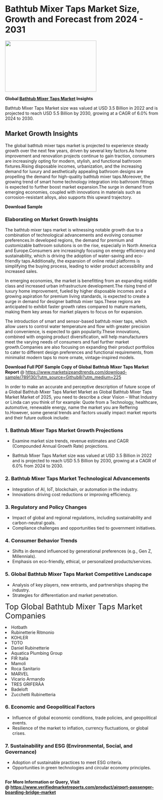 <H1>Bathtub Mixer Taps Market Size, Growth and Forecast from 2024 - 2031</H1><img class="aligncenter size-medium wp-image-584254" src="https://thirdeyenews.in/wp-content/uploads/2024/09/Global-Market-Research-300x168.jpeg" alt="" width="300" height="168" /><p><strong>Global&nbsp;<a href="https://www.marketsizeandtrends.com/download-sample/789130/?utm_source=Github8j?utm_medium=225">Bathtub Mixer Taps Market</a> Insights</strong></p><p>Bathtub Mixer Taps Market size was valued at USD 3.5 Billion in 2022 and is projected to reach USD 5.5 Billion by 2030, growing at a CAGR of 6.0% from 2024 to 2030.</p><p><h2>Market Growth Insights</h2> <p>The global bathtub mixer taps market is projected to experience steady growth over the next few years, driven by several key factors.As home improvement and renovation projects continue to gain traction, consumers are increasingly opting for modern, stylish, and functional bathroom fixtures.Rising disposable incomes, urbanization, and the increasing demand for luxury and aesthetically appealing bathroom designs are propelling the demand for high-quality bathtub mixer taps.Moreover, the growing trend of smart home technology integration into bathroom fittings is expected to further boost market expansion.The surge in demand from emerging economies, coupled with innovations in materials such as corrosion-resistant alloys, also supports this upward trajectory.</p> <p><strong>Download Sample</strong></p> <h3>Elaborating on Market Growth Insights</h3> <p>The bathtub mixer taps market is witnessing notable growth due to a combination of technological advancements and evolving consumer preferences.In developed regions, the demand for premium and customizable bathroom solutions is on the rise, especially in North America and Europe.Consumers are increasingly focusing on energy efficiency and sustainability, which is driving the adoption of water-saving and eco-friendly taps.Additionally, the expansion of online retail platforms is simplifying the buying process, leading to wider product accessibility and increased sales.</p> <p>In emerging economies, the market is benefitting from an expanding middle class and increased urban infrastructure development.The rising trend of luxury home improvement, fueled by higher disposable incomes and a growing aspiration for premium living standards, is expected to create a surge in demand for designer bathtub mixer taps.These regions are anticipated to exhibit faster growth rates compared to mature markets, making them key areas for market players to focus on for expansion.</p> <p>The introduction of smart and sensor-based bathtub mixer taps, which allow users to control water temperature and flow with greater precision and convenience, is expected to gain popularity.These innovations, combined with ongoing product diversification, will help manufacturers meet the varying needs of consumers and fuel further market growth.Companies are also focusing on expanding their product portfolios to cater to different design preferences and functional requirements, from minimalist modern taps to more ornate, vintage-inspired models.</p> <p><span class=""><strong>Download Full PDF Sample Copy of Global Bathtub Mixer Taps Market Report</strong> @ <a href="https://www.marketsizeandtrends.com/download-sample/789130/?utm_source=Github8j?utm_medium=225" target="_blank">https://www.marketsizeandtrends.com/download-sample/789130/?utm_source=Github8j?utm_medium=225</a></span></p><p>In order to make an accurate and perceptive description of future scope of a Global&nbsp;Bathtub Mixer Taps Market Market as Global&nbsp;Bathtub Mixer Taps Market Market of 2025, you need to describe a clear Vision &ndash; What Industry or Linda can you think of for example: Quote from a Technology, healthcare, automotive, renewable energy, name the market you are Reffering to.However, some general trends and factors usually impact market reports and their future outlook include:</p><h3>1.&nbsp;<strong>Bathtub Mixer Taps Market Growth Projections</strong></h3><ul><li>Examine market size trends, revenue estimates and CAGR (Compounded Annual Growth Rate) projections.</li><li><p>Bathtub Mixer Taps Market size was valued at USD 3.5 Billion in 2022 and is projected to reach USD 5.5 Billion by 2030, growing at a CAGR of 6.0% from 2024 to 2030.</p></li></ul><h3>2.&nbsp;<strong>Bathtub Mixer Taps Market Technological Advancements</strong></h3><ul><li>Integration of AI, IoT, blockchain, or automation in the industry.</li><li>Innovations driving cost reductions or improving efficiency.</li></ul><h3>3.&nbsp;<strong>Regulatory and Policy Changes</strong></h3><ul><li>Impact of global and regional regulations, including sustainability and carbon-neutral goals.</li><li>Compliance challenges and opportunities tied to government initiatives.</li></ul><h3>4.&nbsp;<strong>Consumer Behavior Trends</strong></h3><ul><li>Shifts in demand influenced by generational preferences (e.g., Gen Z, Millennials).</li><li>Emphasis on eco-friendly, ethical, or personalized products/services.</li></ul><h3>5.&nbsp;<strong>Global Bathtub Mixer Taps Market Competitive Landscape</strong></h3><ul><li>Analysis of key players, new entrants, and partnerships shaping the industry.</li><li>Strategies for differentiation and market penetration.</li></ul><p data-pm-slice="1 1 []"><span style="color: inherit; font-family: inherit; font-size: 25px;">Top Global Bathtub Mixer Taps Market Companies</span></p><div class="" data-test-id=""><p><li>Hotbath</li><li> Rubinetterie Ritmonio</li><li> KOHLER</li><li> TOTO</li><li> Daniel Rubinetterie</li><li> Aquatica Plumbing Group</li><li> FIR Italia</li><li> Mamoli</li><li> Roca Sanitario</li><li> MARVEL</li><li> Vicario Armando</li><li> TRES GRIFERÃA</li><li> Badeloft</li><li> Zucchetti Rubinetteria</li></p></div><h3>6.&nbsp;<strong>Economic and Geopolitical Factors</strong></h3><ul><li>Influence of global economic conditions, trade policies, and geopolitical events.</li><li>Resilience of the market to inflation, currency fluctuations, or global crises.</li></ul><h3>7.&nbsp;<strong>Sustainability and ESG (Environmental, Social, and Governance)</strong></h3><ul><li>Adoption of sustainable practices to meet ESG criteria.</li><li>Opportunities in green technologies and circular economy principles.</li></ul><h2><strong style="font-size: 14px;">For More Information or Query, Visit @&nbsp;</strong><a style="background-color: #ffffff; font-size: 14px;" href="https://www.marketsizeandtrends.com/report/bathtub-mixer-taps-market/" target="_blank">https://www.verifiedmarketreports.com/product/airport-passenger-boarding-bridge-market</a></h2>